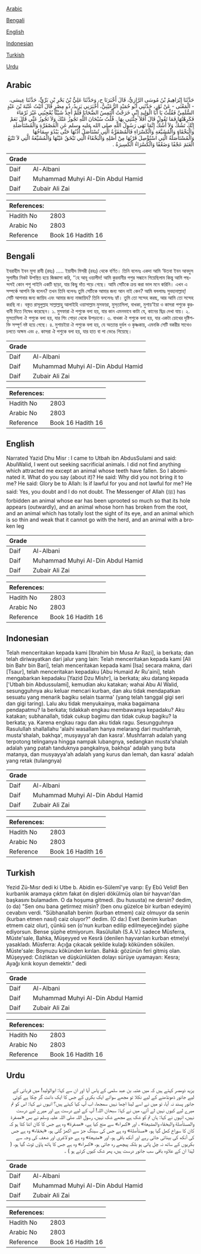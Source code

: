 [Arabic](#arabic)

[Bengali](#bengali)

[English](#english)

[Indonesian](#indonesian)

[Turkish](#turkish)

[Urdu](#urdu)

## Arabic


<div dir="rtl" lang="ar" style={{fontSize:'larger',backgroundColor:'#f8f9fa',padding:20}}>
حَدَّثَنَا إِبْرَاهِيمُ بْنُ مُوسَى الرَّازِيُّ، قَالَ أَخْبَرَنَا ح، وَحَدَّثَنَا عَلِيُّ بْنُ بَحْرِ بْنِ بَرِّيٍّ، حَدَّثَنَا عِيسَى، - الْمَعْنَى - عَنْ ثَوْرٍ، حَدَّثَنِي أَبُو حُمَيْدٍ الرُّعَيْنِيُّ، أَخْبَرَنِي يَزِيدُ، ذُو مِصْرٍ قَالَ أَتَيْتُ عُتْبَةَ بْنَ عَبْدٍ السُّلَمِيَّ فَقُلْتُ يَا أَبَا الْوَلِيدِ إِنِّي خَرَجْتُ أَلْتَمِسُ الضَّحَايَا فَلَمْ أَجِدْ شَيْئًا يُعْجِبُنِي غَيْرَ ثَرْمَاءَ فَكَرِهْتُهَا فَمَا تَقُولُ قَالَ أَفَلاَ جِئْتَنِي بِهَا ‏.‏ قُلْتُ سُبْحَانَ اللَّهِ تَجُوزُ عَنْكَ وَلاَ تَجُوزُ عَنِّي قَالَ نَعَمْ إِنَّكَ تَشُكُّ وَلاَ أَشُكُّ إِنَّمَا نَهَى رَسُولُ اللَّهِ صلى الله عليه وسلم عَنِ الْمُصْفَرَّةِ وَالْمُسْتَأْصَلَةِ وَالْبَخْقَاءِ وَالْمُشَيَّعَةِ وَالْكَسْرَاءِ فَالْمُصْفَرَّةُ الَّتِي تُسْتَأْصَلُ أُذُنُهَا حَتَّى يَبْدُوَ سِمَاخُهَا وَالْمُسْتَأْصَلَةُ الَّتِي اسْتُؤْصِلَ قَرْنُهَا مِنْ أَصْلِهِ وَالْبَخْقَاءُ الَّتِي تَبْخَقُ عَيْنُهَا وَالْمُشَيَّعَةُ الَّتِي لاَ تَتْبَعُ الْغَنَمَ عَجْفًا وَضَعْفًا وَالْكَسْرَاءُ الْكَسِيرَةُ ‏.‏
</div>
<div style={{backgroundColor:'#f8f9fa',padding:20, marginBottom: 10}}><table> <thead> <tr> <th>Grade</th> <th></th> </tr> </thead> <tbody> <tr><td>Daif</td><td>Al-Albani</td></tr><tr><td>Daif</td><td>Muhammad Muhyi Al-Din Abdul Hamid</td></tr><tr><td>Daif</td><td>Zubair Ali Zai</td></tr></tbody></table><table> <thead> <tr> <th>References:</th> <th></th> </tr> </thead> <tbody><tr><td>Hadith No</td><td>2803</td></tr><tr><td>Arabic No</td><td>2803</td></tr><tr><td>Reference</td><td>Book 16 Hadith 16</td></tr></tbody></table></div>

## Bengali


<div dir="ltr" lang="bn" style={{fontSize:'larger',backgroundColor:'#f8f9fa',padding:20}}>
ইবরাহীম ইবন মূসা রাযী (রহঃ) ..... ইয়াযীদ মিসরী (রহঃ) থেকে বর্ণিত। তিনি বলেনঃ একদা আমি ‘উতবা ইবন আবদুস সুলামীর নিকট উপস্থিত হয়ে জিজ্ঞাসা করি, ‘‘হে আবূ ওয়ালীদ! আমি কুরবানীর পশুর সন্ধানে গিয়েছিলাম কিন্তু আমি পছন্দসই কোন পশু পাইনি একটি ছাড়া, যার কিছু দাঁত পড়ে গেছে। আমি সেটিকে ক্রয় করা ভাল মনে করিনি। এখন এ সম্পর্কে আপনি কি বলেন? তখন তিনি বলেনঃ তুমি সেটিকে আমার জন্য আন নাই কেন? আমি বললামঃ সুবহানাল্লাহ্! সেটি আপনার জন্য জায়িয এবং আমার জন্য নাজায়িয? তিনি বললেনঃ হ্যাঁ। তুমি তো সন্দেহ করছ, আর আমি তো সন্দেহ করছি না। বস্তুত রাসূলুল্লাহ সাল্লাল্লাহু আলাইহি ওয়াসাল্লাম মুসফারা, মুস্‌তাসিলা, বাখকা, মুশায়‘ইয়া ও কাসরা পশুকে কুরবানী দিতে নিষেধ করেছেন। ১. মুসফারা ঐ পশুকে বলা হয়, যার কান এমনভাবে কাটা যে, কানের ছিদ্র দেখা যায়। ২. মুসতাসিলা ঐ পশুকে বলা হয়, যার শিং গোড়া থেকে উপড়ানো। ৩. বাখকা ঐ পশুকে বলা হয়, যার একটা চোখের দৃষ্টিশক্তি সম্পূর্ণ নষ্ট হয়ে গেছে। ৪. মুশায়ইয়া ঐ পশুকে বলা হয়, যে অত্যান্ত দুর্বল ও কৃষ্ণকায়, এমনকি সেটি বকরীর সাথেও চলতে অক্ষম এবং ৫. কাসরা ঐ পশুকে বলা হয়, যার হাত বা পা ভেঙে গিয়েছে।
</div>
<div style={{backgroundColor:'#f8f9fa',padding:20, marginBottom: 10}}><table> <thead> <tr> <th>Grade</th> <th></th> </tr> </thead> <tbody> <tr><td>Daif</td><td>Al-Albani</td></tr><tr><td>Daif</td><td>Muhammad Muhyi Al-Din Abdul Hamid</td></tr><tr><td>Daif</td><td>Zubair Ali Zai</td></tr></tbody></table><table> <thead> <tr> <th>References:</th> <th></th> </tr> </thead> <tbody><tr><td>Hadith No</td><td>2803</td></tr><tr><td>Arabic No</td><td>2803</td></tr><tr><td>Reference</td><td>Book 16 Hadith 16</td></tr></tbody></table></div>

## English


<div dir="ltr" lang="en" style={{fontSize:'larger',backgroundColor:'#f8f9fa',padding:20}}>
Narrated Yazid Dhu Misr : I came to Utbah ibn AbdusSulami and said: AbulWalid, I went out seeking sacrificial animals. I did not find anything which attracted me except an animal whose teeth have fallen. So I abominated it. What do you say (about it)? He said: Why did you not bring it to me? He said: Glory be to Allah: Is if lawful for you and not lawful for me? He said: Yes, you doubt and I do not doubt. The Messenger of Allah (ﷺ) has forbidden an animal whose ear has been uprooted so much so that its hole appears (outwardly), and an animal whose horn has broken from the root, and an animal which has totally lost the sight of its eye, and an animal which is so thin and weak that it cannot go with the herd, and an animal with a broken leg
</div>
<div style={{backgroundColor:'#f8f9fa',padding:20, marginBottom: 10}}><table> <thead> <tr> <th>Grade</th> <th></th> </tr> </thead> <tbody> <tr><td>Daif</td><td>Al-Albani</td></tr><tr><td>Daif</td><td>Muhammad Muhyi Al-Din Abdul Hamid</td></tr><tr><td>Daif</td><td>Zubair Ali Zai</td></tr></tbody></table><table> <thead> <tr> <th>References:</th> <th></th> </tr> </thead> <tbody><tr><td>Hadith No</td><td>2803</td></tr><tr><td>Arabic No</td><td>2803</td></tr><tr><td>Reference</td><td>Book 16 Hadith 16</td></tr></tbody></table></div>

## Indonesian


<div dir="ltr" lang="id" style={{fontSize:'larger',backgroundColor:'#f8f9fa',padding:20}}>
Telah menceritakan kepada kami [Ibrahim bin Musa Ar Razi], ia berkata; dan telah diriwayatkan dari jalur yang lain: Telah menceritakan kepada kami [Ali bin Bahr bin Bari], telah menceritakan kepada kami [Isa] secara makna, dari [Tsaur], telah menceritakan kepadaku [Abu Humaid Ar Ru'aini], telah mengabarkan kepadaku [Yazid Dzu Mishr], ia berkata; aku datang kepada ['Utbah bin Abdussulami], kemudian aku katakan; wahai Abu Al Walid, sesungguhnya aku keluar mencari kurban, dan aku tidak mendapatkan sesuatu yang menarik bagiku selain tsarma' (yang telah tanggal gigi seri dan gigi taring). Lalu aku tidak menyukainya, maka bagaimana pendapatmu? Ia berkata; tidakkah engkau membawanya kepadaku? Aku katakan; subhanallah, tidak cukup bagimu dan tidak cukup bagiku? Ia berkata; ya. Karena engkau ragu dan aku tidak ragu. Sesungguhnya Rasulullah shallallahu 'alaihi wasallam hanya melarang dari mushfarrah, musta'shalah, bakhqa', musyayya'ah dan kasra'. Mushfarrah adalah yang terpotong telinganya hingga nampak lubangnya, sedangkan musta'shalah adalah yang patah tanduknya pangkalnya, bakhqa' adalah yang buta matanya, dan musyayya'ah adalah yang kurus dan lemah, dan kasra' adalah yang retak (tulangnya)
</div>
<div style={{backgroundColor:'#f8f9fa',padding:20, marginBottom: 10}}><table> <thead> <tr> <th>Grade</th> <th></th> </tr> </thead> <tbody> <tr><td>Daif</td><td>Al-Albani</td></tr><tr><td>Daif</td><td>Muhammad Muhyi Al-Din Abdul Hamid</td></tr><tr><td>Daif</td><td>Zubair Ali Zai</td></tr></tbody></table><table> <thead> <tr> <th>References:</th> <th></th> </tr> </thead> <tbody><tr><td>Hadith No</td><td>2803</td></tr><tr><td>Arabic No</td><td>2803</td></tr><tr><td>Reference</td><td>Book 16 Hadith 16</td></tr></tbody></table></div>

## Turkish


<div dir="ltr" lang="tr" style={{fontSize:'larger',backgroundColor:'#f8f9fa',padding:20}}>
Yezid Zü-Mısr dedi ki Utbe b. Abidin es-Sülemî'ye varıp: Ey Ebû Velid! Ben kurbanlık aramaya çıktım fakat ön dişleri dökülmüş olan bir hayvan'dan başkasını bulamadım. O da hoşuma gitmedi. (bu hususta) ne dersin? dedim, (o da) "Sen onu bana getirmez misin? (ben onu güzelce bir kurban edeyim) cevabını verdi. "Sübhanallah benim (kurban etmem) caiz olmuyor da senin (kurban etmen nasıl) caiz oluyor?" dedim. (O da:) Evet (benim kurban etmem caiz olur), çünkü sen (o'nun kurban edilip edilmeyeceğinde) şüphe ediyorsun. Bense şüphe etmiyorum. Rasûlullah (S.A.V.) sadece Müsferra, Müste'sale, Bahka, Müşeyyed ve Kesrâ (denilen hayvanları kurban etme)yi yasakladı. Müsferra: Açığa çıkacak şekilde kulağı kökünden sökülen. Müste'sale: Boynuzu kökünden kırılan. Bahkâ: gözünün feri gitmiş olan. Müşeyyed: Cılızlıktan ve düşkünlükten dolayı sürüye uyamayan: Kesra; Ayağı kırık koyun demektir." dedi
</div>
<div style={{backgroundColor:'#f8f9fa',padding:20, marginBottom: 10}}><table> <thead> <tr> <th>Grade</th> <th></th> </tr> </thead> <tbody> <tr><td>Daif</td><td>Al-Albani</td></tr><tr><td>Daif</td><td>Muhammad Muhyi Al-Din Abdul Hamid</td></tr><tr><td>Daif</td><td>Zubair Ali Zai</td></tr></tbody></table><table> <thead> <tr> <th>References:</th> <th></th> </tr> </thead> <tbody><tr><td>Hadith No</td><td>2803</td></tr><tr><td>Arabic No</td><td>2803</td></tr><tr><td>Reference</td><td>Book 16 Hadith 16</td></tr></tbody></table></div>

## Urdu


<div dir="rtl" lang="ur" style={{fontSize:'larger',backgroundColor:'#f8f9fa',padding:20}}>
یزید ذومصر کہتے ہیں کہ میں عتبہ بن عبد سلمی کے پاس آیا اور ان سے کہا: ابوالولید! میں قربانی کے لیے جانور ڈھونڈھنے کے لیے نکلا تو مجھے سوائے ایک بکری کے جس کا ایک دانت گر چکا ہے کوئی جانور پسند نہ آیا، تو میں نے اسے لینا اچھا نہیں سمجھا، اب آپ کیا کہتے ہیں؟ انہوں نے کہا: اس کو تم میرے لیے کیوں نہیں لے آئے، میں نے کہا: سبحان اللہ! آپ کے لیے درست ہے اور میرے لیے درست نہیں، انہوں نے کہا: ہاں تم کو شک ہے مجھے شک نہیں، رسول اللہ صلی اللہ علیہ وسلم نے بس «مصفرة والمستأصلة والبخقاء والمشيعة» ، اور «كسراء» سے منع کیا ہے، «مصفرة» وہ ہے جس کا کان اتنا کٹا ہو کہ کان کا سوراخ کھل گیا ہو، «مستأصلة» وہ ہے جس کی سینگ جڑ سے اکھڑ گئی ہو، «بخقاء» وہ ہے جس کی آنکھ کی بینائی جاتی رہے اور آنکھ باقی ہو، اور «مشيعة» وہ ہے جو لاغری اور ضعف کی وجہ سے بکریوں کے ساتھ نہ چل پاتی ہو بلکہ پیچھے رہ جاتی ہو، «كسراء» وہ ہے جس کا ہاتھ پاؤں ٹوٹ گیا ہو، ( لہٰذا ان کے علاوہ باقی سب جانور درست ہیں، پھر شک کیوں کرتے ہو ) ۔
</div>
<div style={{backgroundColor:'#f8f9fa',padding:20, marginBottom: 10}}><table> <thead> <tr> <th>Grade</th> <th></th> </tr> </thead> <tbody> <tr><td>Daif</td><td>Al-Albani</td></tr><tr><td>Daif</td><td>Muhammad Muhyi Al-Din Abdul Hamid</td></tr><tr><td>Daif</td><td>Zubair Ali Zai</td></tr></tbody></table><table> <thead> <tr> <th>References:</th> <th></th> </tr> </thead> <tbody><tr><td>Hadith No</td><td>2803</td></tr><tr><td>Arabic No</td><td>2803</td></tr><tr><td>Reference</td><td>Book 16 Hadith 16</td></tr></tbody></table></div>
